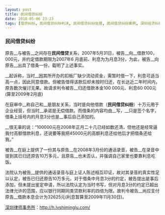 ```yaml
---
layout: post
title: 民间借贷纠纷
date: 2010-05-06 23:23
tags: [借贷纠纷, 民间借贷纠纷判决, 民间借贷纠纷处理, 民间借贷纠纷案例, 深圳经济纠纷律师]
---
```

<h3>民间借贷纠纷</h3>
原告__与被告__之间存在<strong>民间借贷</strong>关系，2007年5月31日，被告__向__借款100，000元，并约定借款期限为2007年6 月底前、利息为为月息3分，为此，被告__向原告__出具了借条一份，载明了上述事实。

__起诉称，当时__因其所开办的扣板厂缺少流动资金，需暂时借一下，利息可适当高一点，因此同意借款。但被告借得该款后却未按时归还，在长达近二年时间内，原告数次催讨无果。故请求判令被告__归还借款本金100 000元、利息60 000元(算至2009年2月底)

在庭审中__称自己和__是朋友关系，当时是向他借款（<strong>民间借贷纠纷</strong>）十万元用于企业经营，但当时__承诺是无偿借款。而借条的内容均由__写，__只是签个名字，借条上括号内的月息3分也是__事后自己添加的。

__很无辜的说：“100000元在2008年正月二十几已经如数还清，但他还是经常逼我付高额借款利息，还说要等我把45000元的高额利息还给他后才把借条还给我。”

被告__在庭上提供了一份其与原告__在2008年3月份的通话录音，被告__在录音中提到其已归还原告10万多元，且原告__也未否认，并强调自己家里也要靠利息吃饭。

法院认为被告__提供的通话录音与庭上证人陈述相互印证，故对其录音的真实性足以认定，被告已归还原告10万多元。对于借条中月息3分的约定，被告提出是事后添加，但未提出鉴定申请，所以法院认定为当时书写，但对月息3分的约定已超出法律允许的范围，应以银行同期同类贷款利率的四倍为限。故判令被告__尚应支付原告__借款本息合计为32625元(利息暂算至2009年11月30日)。

<a href="http://h.lvshiminglu.com/">深圳律师事务所</a>：<a href="http://h.lvshiminglu.com/">http://h.lvshiminglu.com/</a>

